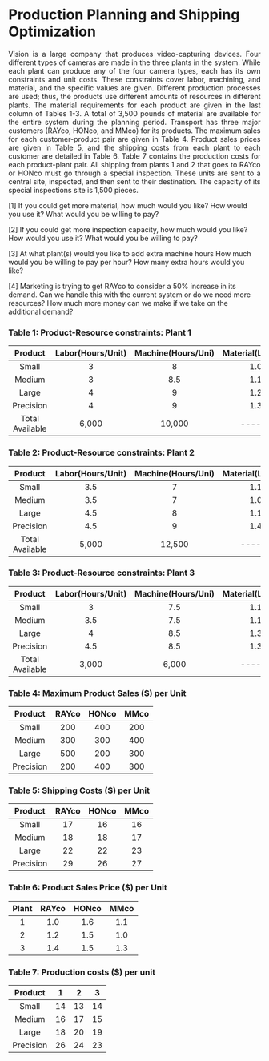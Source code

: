 # Production Planning and Shipping Optimization
<p align="justify"> 
Vision is a large company that produces video-capturing devices. Four different types of cameras are made in the three plants in the system. While each plant can produce any of the four camera types, each has its own constraints and unit costs. These constraints cover labor, machining, and material, and the specific values are given. Different production processes are used; thus, the products use different amounts of resources in different plants. The material requirements for each product are given in the last column of Tables 1-3. A total of 3,500 pounds of material are available for the entire system during the planning period. Transport has three major customers (RAYco, HONco, and MMco) for its products. The maximum sales for each customer-product pair are given in Table 4. Product sales prices are given in Table 5, and the shipping costs from each plant to each customer are detailed in Table 6. Table 7 contains the production costs for each product-plant pair. All shipping from plants 1 and 2 that goes to RAYco or HONco must go through a special inspection. These units are sent to a central site, inspected, and then sent to their destination. The capacity of its special inspections site is 1,500 pieces. </p>

[1] If you could get more material, how much would you like? How would you use it? What would you be willing to pay?

[2] If you could get more inspection capacity, how much would you like? How would you use it? What would you be willing to pay?

[3] At what plant(s) would you like to add extra machine hours How much would you be willing to pay per hour? How many extra hours would you like? 

[4] Marketing is trying to get RAYco to consider a 50% increase in its demand. Can we handle this with the current system or do we need more resources? How much more money can we make if we take on the additional demand?

### Table 1: Product-Resource constraints: Plant 1
| Product | Labor(Hours/Unit) | Machine(Hours/Uni) | Material(Lb/Unit) |
| :--------------: |:-----:| :-----:|:-----:|
| Small |	3	| 8	| 1.0 |
| Medium	| 3 |	8.5 |	1.1 |
| Large |	4 |	9 |	1.2 |
| Precision |	4 |	9 |	1.3 |
| Total Available |	6,000 |	10,000 |	------ |

### Table 2: Product-Resource constraints: Plant 2
| Product | Labor(Hours/Unit) | Machine(Hours/Uni) | Material(Lb/Unit) |
| :--------------: |:-----:| :-----:|:-----:|
| Small |	3.5	| 7	| 1.1 |
| Medium	| 3.5 |	7 |	1.0 |
| Large |	4.5 |	8 |	1.1 |
| Precision |	4.5 |	9 |	1.4 |
| Total Available |	5,000 |	12,500 |	------ |

### Table 3: Product-Resource constraints: Plant 3
| Product | Labor(Hours/Unit) | Machine(Hours/Uni) | Material(Lb/Unit) |
| :--------------: |:-----:| :-----:|:-----:|
| Small |	3	| 7.5	| 1.1 |
| Medium	| 3.5 |	7.5 |	1.1 |
| Large |	4 |	8.5 |	1.3 |
| Precision |	4.5 |	8.5 |	1.3 |
| Total Available |	3,000 |	6,000 |	------ |

### Table 4: Maximum Product Sales ($) per Unit
| Product | RAYco | HONco | MMco |
| :--------------: |:-----:| :-----:|:-----:|
| Small |	200	| 400	| 200 |
| Medium |	300	| 300	| 400 |
| Large |	500	| 200	| 300 |
| Precision |	200	| 400	| 300 |

### Table 5: Shipping Costs ($) per Unit
| Product | RAYco | HONco | MMco |
| :--------------: |:-----:| :-----:|:-----:|
| Small |	17	| 16	| 16 |
| Medium |	18	| 18	| 17 |
| Large |	22	| 22	| 23 |
| Precision |	29	| 26	| 27 |

### Table 6: Product Sales Price ($) per Unit
| Plant | RAYco | HONco | MMco |
| :--------------: |:-----:| :-----:|:-----:|
| 1 |	1.0	| 1.6	| 1.1 |
| 2 |	1.2	| 1.5	| 1.0 |
| 3 |	1.4	| 1.5	| 1.3 |

### Table 7: Production costs ($) per unit
| Product | 1 | 2 | 3 |
| :--------------: |:-----:| :-----:|:-----:|
| Small |	14	| 13	| 14 |
| Medium |	16	| 17	| 15 |
| Large |	18	| 20	| 19 |
| Precision |	26	| 24	| 23 |



